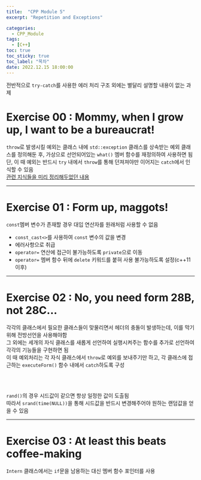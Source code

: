 ```yaml
---
title:  "CPP Module 5"
excerpt: "Repetition and Exceptions"

categories:
  - CPP_Module
tags:
  - [C++]
toc: true
toc_sticky: true
toc_label: "목차"
date: 2022.12.15 18:00:00
---
```


전반적으로 `try-catch`를 사용한 에러 처리 구조 외에는 별달리 설명할 내용이 없는 과제    

# Exercise 00 : Mommy, when I grow up, I want to be a bureaucrat!

`throw`로 발생시킬 예외는 클래스 내에 `std::exception` 클래스를 상속받는 예외 클래스를 정의해둔 후, 가상으로 선언되어있는 `what()` 멤버 함수를 재정의하여 사용하면 됨    
단, 이 때 예외는 반드시 `try` 내에서 `throw`를 통해 던져져야만 이어지는 `catch`에서 인식할 수 있음    
[관련 지식들을 미리 정리해두었던 내용](https://sueshinkr.github.io/cpp/C++-Primer-15/#153-%EC%98%88%EC%99%B8)    

***

# Exercise 01 : Form up, maggots!

`const`멤버 변수가 존재할 경우 대입 연산자를 원래처럼 사용할 수 없음    
* `const_cast<>`를 사용하여 `const` 변수의 값을 변경
* 에러사항으로 취급
* `operator=` 연산에 접근이 불가능하도록 `private`으로 이동
* `operator=` 멤버 함수 뒤에 `delete` 키워드를 붙혀 사용 불가능하도록 설정(c++11 이후)

***

# Exercise 02 : No, you need form 28B, not 28C...

각각의 클래스에서 필요한 클래스들이 맞물리면서 헤더의 충돌이 발생하는데, 이를 막기 위해 전방선언을 사용해야함    
그 외에는 세개의 자식 클래스를 새롭게 선언하여 실행시켜주는 함수를 추가로 선언하여 각각의 기능들을 구현하면 됨    
이 때 예외처리는 각 자식 클래스에서 `throw`로 예외를 보내주기만 하고, 각 클래스에 접근하는 `executeForm()` 함수 내에서 `catch`하도록 구성    

<br/><br/>

`rand()`의 경우 시드값이 같으면 항상 일정한 값이 도출됨    
따라서 `srand(time(NULL))`을 통해 시드값을 반드시 변경해주어야 원하는 랜덤값을 얻을 수 있음    

***

# Exercise 03 : At least this beats coffee-making

`Intern` 클래스에서는 `if`문을 남용하는 대신 멤버 함수 포인터를 사용    

